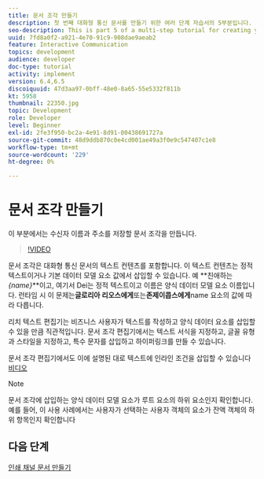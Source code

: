 ```yaml
---
title: 문서 조각 만들기
description: 첫 번째 대화형 통신 문서를 만들기 위한 여러 단계 자습서의 5부분입니다. 이 부분에서는 수신자 이름과 주소를 저장할 문서 조각을 만듭니다.
seo-description: This is part 5 of a multi-step tutorial for creating your first interactive communications document. In this part, we will create document fragment to hold the recipient name and address.
uuid: 7fd8a0f2-a921-4e70-91c9-908dae9aeab2
feature: Interactive Communication
topics: development
audience: developer
doc-type: tutorial
activity: implement
version: 6.4,6.5
discoiquuid: 47d3aa97-0bff-48e0-8a65-55e5332f811b
kt: 5958
thumbnail: 22350.jpg
topic: Development
role: Developer
level: Beginner
exl-id: 2fe3f950-bc2a-4e91-8d91-00438691727a
source-git-commit: 48d9ddb870c0e4cd001ae49a3f0e9c547407c1e8
workflow-type: tm+mt
source-wordcount: '229'
ht-degree: 0%

---
```


# 문서 조각 만들기

이 부분에서는 수신자 이름과 주소를 저장할 문서 조각을 만듭니다.

>[!VIDEO](https://video.tv.adobe.com/v/22350?quality=12&learn=on)

문서 조각은 대화형 통신 문서의 텍스트 컨텐츠를 포함합니다. 이 텍스트 컨텐츠는 정적 텍스트이거나 기본 데이터 모델 요소 값에서 삽입할 수 있습니다. 예 **친애하는 _{name}_**이고, 여기서 Dei는 정적 텍스트이고 이름은 양식 데이터 모델 요소 이름입니다. 런타임 시 이 문제는&#x200B;**글로리아 리오스에게**또는&#x200B;**존제이콥스에게**name 요소의 값에 따라 다릅니다.

리치 텍스트 편집기는 비즈니스 사용자가 텍스트를 작성하고 양식 데이터 요소를 삽입할 수 있을 만큼 직관적입니다. 문서 조각 편집기에서는 텍스트 서식을 지정하고, 글꼴 유형과 스타일을 지정하고, 특수 문자를 삽입하고 하이퍼링크를 만들 수 있습니다.

문서 조각 편집기에서도 이에 설명된 대로 텍스트에 인라인 조건을 삽입할 수 있습니다 [비디오](https://helpx.adobe.com/experience-manager/kt/forms/using/editing-improvements-correspondence-mgmt-feature-video-use.html)

>[!NOTE]
>
>문서 조각에 삽입하는 양식 데이터 모델 요소가 루트 요소의 하위 요소인지 확인합니다. 예를 들어, 이 사용 사례에서는 사용자가 선택하는 사용자 객체의 요소가 잔액 객체의 하위 항목인지 확인합니다

## 다음 단계

[인쇄 채널 문서 만들기](./create-print-channel-document.md)
